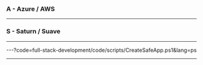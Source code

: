
### A - Azure / AWS 

---

### S - Saturn / Suave

---

---?code=full-stack-development/code/scripts/CreateSafeApp.ps1&lang=ps

---

